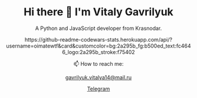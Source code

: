 <h1 align='center'>
  Hi there 👋 I'm Vitaly Gavrilyuk
</h1>

<p align='center'>
  A Python and JavaScript developer from Krasnodar.
</p>

<p align='center'>
https://github-readme-codewars-stats.herokuapp.com/api/?username=oimatewtf&card&customcolor=bg:2a295b_fg:b500ed_text:fc4646_logo:2a295b_stroke:f75402
</p>

<p align='center'>
  📫 How to reach me: 
</p>

<p align='center'>
<a href='mailto:gavrilyuk.vitalya14@mail.ru'>gavrilyuk.vitalya14@mail.ru</a>
</p>

<p align='center'>
<a href='https://t.me/oimatewtf'>Telegram</a>
</p>
